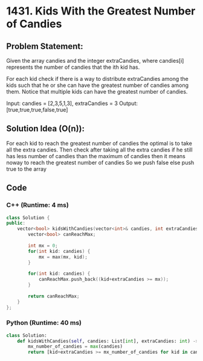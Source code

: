 # 1431. Kids With the Greatest Number of Candies
## Problem Statement:
Given the array candies and the integer extraCandies, where candies[i] represents the number of candies that the ith kid has.

For each kid check if there is a way to distribute extraCandies among the kids such that he or she can have the greatest number of candies among them. Notice that multiple kids can have the greatest number of candies.

Input: candies = [2,3,5,1,3], extraCandies = 3
Output: [true,true,true,false,true] 
 
## Solution Idea (O(n)):
For each kid to reach the greatest number of candies the optimal is to take all the extra candies. Then check after taking all the extra candies if he still has less number of candies than the maximum of candies then it means noway to reach the greatest number of candies So we push false else push true to the array

## Code
### C++ (Runtime: 4 ms)
```cpp
class Solution {
public:
    vector<bool> kidsWithCandies(vector<int>& candies, int extraCandies) {
        vector<bool> canReachMax;
        
        int mx = 0;
        for(int kid: candies) {
            mx = max(mx, kid);
        }
        
        for(int kid: candies) {
            canReachMax.push_back((kid+extraCandies >= mx));
        }
        
        return canReachMax;
    }
};
```

### Python (Runtime: 40 ms)
```python
class Solution:
    def kidsWithCandies(self, candies: List[int], extraCandies: int) -> List[bool]:
        mx_number_of_candies = max(candies)
        return [kid+extraCandies >= mx_number_of_candies for kid in candies]
        
```